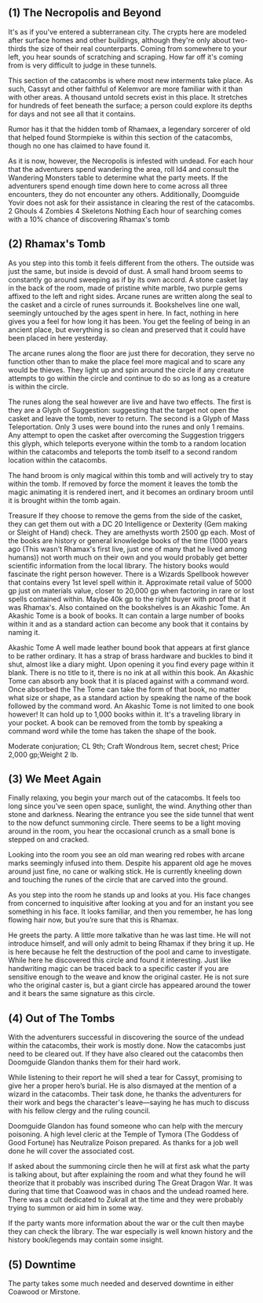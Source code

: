 ## (1) The Necropolis and Beyond

It's as if you've entered a subterranean city. The crypts here are modeled after surface homes and other buildings, although they're only about two-thirds the size of their real counterparts. Coming from somewhere to your left, you hear sounds of scratching and scraping. How far off it's coming from is very difficult to judge in these tunnels.

This section of the catacombs is where most new interments take place. As such, Cassyt and other faithful of Kelemvor are more familiar with it than with other areas. A thousand untold secrets exist in this place. It stretches for hundreds of feet beneath the surface; a person could explore its depths for days and not see all that it contains.

Rumor has it that the hidden tomb of Rhamaex, a legendary sorcerer of old that helped found Stormpieke is within this section of the catacombs, though no one has claimed to have found it.

As it is now, however, the Necropolis is infested with undead. For each hour that the adventurers spend wandering the area, roll Id4 and consult the Wandering Monsters table to determine what the party meets. If the adventurers spend enough time down here to come across all three encounters, they do not encounter any others. Additionally, Doomguide Yovir does not ask for their assistance in clearing the rest of the catacombs.
2 Ghouls
4 Zombies
4 Skeletons
Nothing
Each hour of searching comes with a 10% chance of discovering Rhamax's tomb




## (2) Rhamax's Tomb

As you step into this tomb it feels different from the others. The outside was just the same, but inside is devoid of dust. A small hand broom seems to constantly go around sweeping as if by its own accord. A stone casket lay in the back of the room, made of pristine white marble, two purple gems affixed to the left and right sides.
Arcane runes are written along the seal to the casket and a circle of runes surrounds it. Bookshelves line one wall, seemingly untouched by the ages spent in here. In fact, nothing in here gives you a feel for how long it has been. You get the feeling of being in an ancient place, but everything is so clean and preserved that it could have been placed in here yesterday.

The arcane runes along the floor are just there for decoration, they serve no function other than to make the place feel more magical and to scare any would be thieves. They light up and spin around the circle if any creature attempts to go within the circle and continue to do so as long as a creature is within the circle.

The runes along the seal however are live and have two effects. The first is they are a Glyph of Suggestion: suggesting that the target not open the casket and leave the tomb, never to return. The second is a Glyph of Mass Teleportation. Only 3 uses were bound into the runes and only 1 remains. Any attempt to open the casket after overcoming the Suggestion triggers this glyph, which teleports everyone within the tomb to a random location within the catacombs and teleports the tomb itself to a second random location within the catacombs.

The hand broom is only magical within this tomb and will actively try to stay within the tomb. If removed by force the moment it leaves the tomb the magic animating it is rendered inert, and it becomes an ordinary broom until it is brought within the tomb again.

Treasure
If they choose to remove the gems from the side of the casket, they can get them out with a DC 20 Intelligence or Dexterity (Gem making or Sleight of Hand) check. They are amethysts worth 2500 gp each.
Most of the books are history or general knowledge books of the time (1000 years ago (This wasn't Rhamax's first live, just one of many that he lived among humans)) not worth much on their own and you would probably get better scientific information from the local library. The history books would fascinate the right person however.
There is a Wizards Spellbook however that contains every 1st level spell within it. Approximate retail value of 5000 gp just on materials value, closer to 20,000 gp when factoring in rare or lost spells contained within. Maybe 40k gp to the right buyer with proof that it was Rhamax's.
Also contained on the bookshelves is an Akashic Tome. An Akashic Tome is a book of books. It can contain a large number of books within it and as a standard action can become any book that it contains by naming it.

Akashic Tome
A well made leather bound book that appears at first glance to be rather ordinary. It has a strap of brass hardware and buckles to bind it shut, almost like a diary might. Upon opening it you find every page within it blank. There is no title to it, there is no ink at all within this book.
An Akashic Tome can absorb any book that it is placed against with a command word. Once absorbed the The Tome can take the form of that book, no matter what size or shape, as a standard action by speaking the name of the book followed by the command word.
An Akashic Tome is not limited to one book however! It can hold up to 1,000 books within it. It's a traveling library in your pocket.
A book can be removed from the tomb by speaking a command word while the tome has taken the shape of the book.

Moderate conjuration; CL 9th; Craft Wondrous Item, secret chest; Price 2,000 gp;Weight 2 lb.




## (3) We Meet Again

Finally relaxing, you begin your march out of the catacombs. It feels too long since you’ve seen open space, sunlight, the wind. Anything other than stone and darkness. Nearing the entrance you see the side tunnel that went to the now defunct summoning circle. There seems to be a light moving around in the room, you hear the occasional crunch as a small bone is stepped on and cracked.

Looking into the room you see an old man wearing red robes with arcane marks seemingly infused into them. Despite his apparent old age he moves around just fine, no cane or walking stick. He is currently kneeling down and touching the runes of the circle that are carved into the ground.

As you step into the room he stands up and looks at you. His face changes from concerned to inquisitive after looking at you and for an instant you see something in his face. It looks familiar, and then you remember, he has long flowing hair now, but you’re sure that this is Rhamax.

He greets the party. A little more talkative than he was last time. He will not introduce himself, and will only admit to being Rhamax if they bring it up. He is here because he felt the destruction of the pool and came to investigate. While here he discovered this circle and found it interesting. Just like handwriting magic can be traced back to a specific caster if you are sensitive enough to the weave and know the original caster. He is not sure who the original caster is, but a giant circle has appeared around the tower and it bears the same signature as this circle.




## (4) Out of The Tombs


With the adventurers successful in discovering the source of the undead within the catacombs, their work is mostly done. Now the catacombs just need to be cleared out. If they have also cleared out the catacombs then Doomguide Glandon thanks them for their hard work.

While listening to their report he will shed a tear for Cassyt, promising to give her a proper hero’s burial. He is also dismayed at the mention of a wizard in the catacombs. Their task done, he thanks the adventurers for their work and begs the character's leave—saying he has much to discuss with his fellow clergy and the ruling council.

Doomguide Glandon has found someone who can help with the mercury poisoning. A high level cleric at the Temple of Tymora (The Goddess of Good Fortune) has Neutralize Poison prepared. As thanks for a job well done he will cover the associated cost.

If asked about the summoning circle then he will at first ask what the party is talking about, but after explaining the room and what they found he will theorize that it probably was inscribed during The Great Dragon War. It was during that time that Coawood was in chaos and the undead roamed here. There was a cult dedicated to Zukrall at the time and they were probably trying to summon or aid him in some way.

If the party wants more information about the war or the cult then maybe they can check the library. The war especially is well known history and the history book/legends may contain some insight.




## (5) Downtime


The party takes some much needed and deserved downtime in either Coawood or Mirstone.
